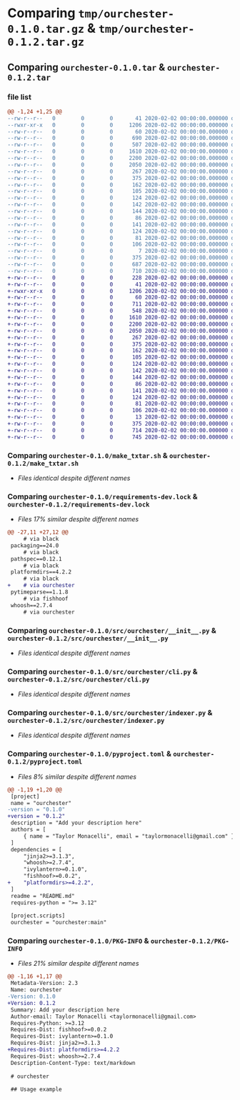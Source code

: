 # Comparing `tmp/ourchester-0.1.0.tar.gz` & `tmp/ourchester-0.1.2.tar.gz`

## Comparing `ourchester-0.1.0.tar` & `ourchester-0.1.2.tar`

### file list

```diff
@@ -1,24 +1,25 @@
--rw-r--r--   0        0        0       41 2020-02-02 00:00:00.000000 ourchester-0.1.0/Makefile
--rwxr-xr-x   0        0        0     1206 2020-02-02 00:00:00.000000 ourchester-0.1.0/make_txtar.sh
--rw-r--r--   0        0        0       60 2020-02-02 00:00:00.000000 ourchester-0.1.0/ourchester.code-workspace
--rw-r--r--   0        0        0      690 2020-02-02 00:00:00.000000 ourchester-0.1.0/requirements-dev.lock
--rw-r--r--   0        0        0      507 2020-02-02 00:00:00.000000 ourchester-0.1.0/requirements.lock
--rw-r--r--   0        0        0     1610 2020-02-02 00:00:00.000000 ourchester-0.1.0/src/ourchester/__init__.py
--rw-r--r--   0        0        0     2200 2020-02-02 00:00:00.000000 ourchester-0.1.0/src/ourchester/cli.py
--rw-r--r--   0        0        0     2050 2020-02-02 00:00:00.000000 ourchester-0.1.0/src/ourchester/indexer.py
--rw-r--r--   0        0        0      267 2020-02-02 00:00:00.000000 ourchester-0.1.0/src/ourchester/log.py
--rw-r--r--   0        0        0      375 2020-02-02 00:00:00.000000 ourchester-0.1.0/src/ourchester/searcher.py
--rw-r--r--   0        0        0      162 2020-02-02 00:00:00.000000 ourchester-0.1.0/testdata/file1.md
--rw-r--r--   0        0        0      105 2020-02-02 00:00:00.000000 ourchester-0.1.0/testdata/file10.md
--rw-r--r--   0        0        0      124 2020-02-02 00:00:00.000000 ourchester-0.1.0/testdata/file2.md
--rw-r--r--   0        0        0      142 2020-02-02 00:00:00.000000 ourchester-0.1.0/testdata/file3.md
--rw-r--r--   0        0        0      144 2020-02-02 00:00:00.000000 ourchester-0.1.0/testdata/file4.md
--rw-r--r--   0        0        0       86 2020-02-02 00:00:00.000000 ourchester-0.1.0/testdata/file5.md
--rw-r--r--   0        0        0      141 2020-02-02 00:00:00.000000 ourchester-0.1.0/testdata/file6.md
--rw-r--r--   0        0        0      124 2020-02-02 00:00:00.000000 ourchester-0.1.0/testdata/file7.md
--rw-r--r--   0        0        0       81 2020-02-02 00:00:00.000000 ourchester-0.1.0/testdata/file8.md
--rw-r--r--   0        0        0      106 2020-02-02 00:00:00.000000 ourchester-0.1.0/testdata/file9.md
--rw-r--r--   0        0        0        7 2020-02-02 00:00:00.000000 ourchester-0.1.0/.gitignore
--rw-r--r--   0        0        0      375 2020-02-02 00:00:00.000000 ourchester-0.1.0/README.md
--rw-r--r--   0        0        0      687 2020-02-02 00:00:00.000000 ourchester-0.1.0/pyproject.toml
--rw-r--r--   0        0        0      710 2020-02-02 00:00:00.000000 ourchester-0.1.0/PKG-INFO
+-rw-r--r--   0        0        0      228 2020-02-02 00:00:00.000000 ourchester-0.1.2/.bumpversion.cfg
+-rw-r--r--   0        0        0       41 2020-02-02 00:00:00.000000 ourchester-0.1.2/Makefile
+-rwxr-xr-x   0        0        0     1206 2020-02-02 00:00:00.000000 ourchester-0.1.2/make_txtar.sh
+-rw-r--r--   0        0        0       60 2020-02-02 00:00:00.000000 ourchester-0.1.2/ourchester.code-workspace
+-rw-r--r--   0        0        0      711 2020-02-02 00:00:00.000000 ourchester-0.1.2/requirements-dev.lock
+-rw-r--r--   0        0        0      548 2020-02-02 00:00:00.000000 ourchester-0.1.2/requirements.lock
+-rw-r--r--   0        0        0     1610 2020-02-02 00:00:00.000000 ourchester-0.1.2/src/ourchester/__init__.py
+-rw-r--r--   0        0        0     2200 2020-02-02 00:00:00.000000 ourchester-0.1.2/src/ourchester/cli.py
+-rw-r--r--   0        0        0     2050 2020-02-02 00:00:00.000000 ourchester-0.1.2/src/ourchester/indexer.py
+-rw-r--r--   0        0        0      267 2020-02-02 00:00:00.000000 ourchester-0.1.2/src/ourchester/log.py
+-rw-r--r--   0        0        0      375 2020-02-02 00:00:00.000000 ourchester-0.1.2/src/ourchester/searcher.py
+-rw-r--r--   0        0        0      162 2020-02-02 00:00:00.000000 ourchester-0.1.2/testdata/file1.md
+-rw-r--r--   0        0        0      105 2020-02-02 00:00:00.000000 ourchester-0.1.2/testdata/file10.md
+-rw-r--r--   0        0        0      124 2020-02-02 00:00:00.000000 ourchester-0.1.2/testdata/file2.md
+-rw-r--r--   0        0        0      142 2020-02-02 00:00:00.000000 ourchester-0.1.2/testdata/file3.md
+-rw-r--r--   0        0        0      144 2020-02-02 00:00:00.000000 ourchester-0.1.2/testdata/file4.md
+-rw-r--r--   0        0        0       86 2020-02-02 00:00:00.000000 ourchester-0.1.2/testdata/file5.md
+-rw-r--r--   0        0        0      141 2020-02-02 00:00:00.000000 ourchester-0.1.2/testdata/file6.md
+-rw-r--r--   0        0        0      124 2020-02-02 00:00:00.000000 ourchester-0.1.2/testdata/file7.md
+-rw-r--r--   0        0        0       81 2020-02-02 00:00:00.000000 ourchester-0.1.2/testdata/file8.md
+-rw-r--r--   0        0        0      106 2020-02-02 00:00:00.000000 ourchester-0.1.2/testdata/file9.md
+-rw-r--r--   0        0        0       13 2020-02-02 00:00:00.000000 ourchester-0.1.2/.gitignore
+-rw-r--r--   0        0        0      375 2020-02-02 00:00:00.000000 ourchester-0.1.2/README.md
+-rw-r--r--   0        0        0      714 2020-02-02 00:00:00.000000 ourchester-0.1.2/pyproject.toml
+-rw-r--r--   0        0        0      745 2020-02-02 00:00:00.000000 ourchester-0.1.2/PKG-INFO
```

### Comparing `ourchester-0.1.0/make_txtar.sh` & `ourchester-0.1.2/make_txtar.sh`

 * *Files identical despite different names*

### Comparing `ourchester-0.1.0/requirements-dev.lock` & `ourchester-0.1.2/requirements-dev.lock`

 * *Files 17% similar despite different names*

```diff
@@ -27,11 +27,12 @@
     # via black
 packaging==24.0
     # via black
 pathspec==0.12.1
     # via black
 platformdirs==4.2.2
     # via black
+    # via ourchester
 pytimeparse==1.1.8
     # via fishhoof
 whoosh==2.7.4
     # via ourchester
```

### Comparing `ourchester-0.1.0/src/ourchester/__init__.py` & `ourchester-0.1.2/src/ourchester/__init__.py`

 * *Files identical despite different names*

### Comparing `ourchester-0.1.0/src/ourchester/cli.py` & `ourchester-0.1.2/src/ourchester/cli.py`

 * *Files identical despite different names*

### Comparing `ourchester-0.1.0/src/ourchester/indexer.py` & `ourchester-0.1.2/src/ourchester/indexer.py`

 * *Files identical despite different names*

### Comparing `ourchester-0.1.0/pyproject.toml` & `ourchester-0.1.2/pyproject.toml`

 * *Files 8% similar despite different names*

```diff
@@ -1,19 +1,20 @@
 [project]
 name = "ourchester"
-version = "0.1.0"
+version = "0.1.2"
 description = "Add your description here"
 authors = [
     { name = "Taylor Monacelli", email = "taylormonacelli@gmail.com" }
 ]
 dependencies = [
     "jinja2>=3.1.3",
     "whoosh>=2.7.4",
     "ivylantern>=0.1.0",
     "fishhoof>=0.0.2",
+    "platformdirs>=4.2.2",
 ]
 readme = "README.md"
 requires-python = ">= 3.12"
 
 [project.scripts]
 ourchester = "ourchester:main"
```

### Comparing `ourchester-0.1.0/PKG-INFO` & `ourchester-0.1.2/PKG-INFO`

 * *Files 21% similar despite different names*

```diff
@@ -1,16 +1,17 @@
 Metadata-Version: 2.3
 Name: ourchester
-Version: 0.1.0
+Version: 0.1.2
 Summary: Add your description here
 Author-email: Taylor Monacelli <taylormonacelli@gmail.com>
 Requires-Python: >=3.12
 Requires-Dist: fishhoof>=0.0.2
 Requires-Dist: ivylantern>=0.1.0
 Requires-Dist: jinja2>=3.1.3
+Requires-Dist: platformdirs>=4.2.2
 Requires-Dist: whoosh>=2.7.4
 Description-Content-Type: text/markdown
 
 # ourchester
 
 ## Usage example
```

